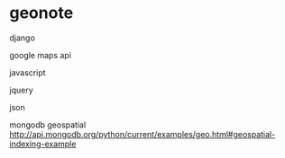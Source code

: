 geonote
=====

django

google maps api

javascript

jquery

json

mongodb geospatial
http://api.mongodb.org/python/current/examples/geo.html#geospatial-indexing-example